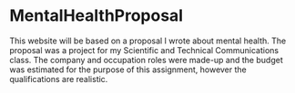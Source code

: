 # MentalHealthProposal
This website will be based on a proposal I wrote about mental health. The proposal was a project for my Scientific and Technical Communications class. The company and occupation roles were made-up and the budget was estimated for the purpose of this assignment, however the qualifications are realistic.
